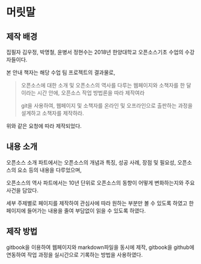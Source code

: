 # 머릿말



## 제작 배경

집필자 김우정, 박명철, 윤병서 정현수는 2018년 한양대학교 오픈소스기초 수업의 수강자들이다.



본 안내 책자는 해당 수업 팀 프로젝트의 결과물로,

> 오픈소스에 대한 소개 및 오픈소스의 역사를 다루는 웹페이지와 소책자를 한 달이라는 시간 안에, 오픈소스 작업 방법론을 따라 제작여라
>
> git을 사용하여,  웹페이지 및 소책자를 온라인 및 오프라인으로 출판하는 과정을 설계하고 소책자를 제작하라.

위와 같은 요청에 따라 제작되었다. 

## 내용 소개

오픈소스 소개 파트에서는 오픈소스의 개념과 특징, 성공 사례, 장점 및 필요성, 오픈소스의 요소 등의 내용을 다루었으며,

오픈소스의 역사 파트에서는 10년 단위로 오픈소스의 동향이 어떻게 변화하는지와 주요 사건을 담았다.

세부 주제별로 페이지를 제작하여 관심사에 따라 원하는 부분만 볼 수 있도록 하였고 한 페이지에 들어가는 내용을 줄여 부담없이 읽을 수 있도록 하였다. 

## 제작 방법

gitbook을 이용하여 웹페이지와 markdown파일을 동시에 제작, gitbook을 github에 연동하여 작업 과정을 실시간으로 기록하는 방법을 사용하였다.

